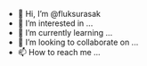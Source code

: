 - 👋 Hi, I’m @fluksurasak
- 👀 I’m interested in ...
- 🌱 I’m currently learning ...
- 💞️ I’m looking to collaborate on ...
- 📫 How to reach me ...

<!---
fluksurasak/fluksurasak is a ✨ special ✨ repository because its `README.md` (this file) appears on your GitHub profile.
You can click the Preview link to take a look at your changes.
--->
